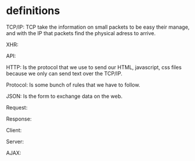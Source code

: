 # definitions

TCP/IP: TCP take the information on small packets to be easy their manage, and with the IP that packets find the physical adress to arrive.

XHR:

API:

HTTP: Is the protocol that we use to send our HTML, javascript, css files because we only can send text over the TCP/IP.

Protocol: Is some bunch of rules that we have to follow.

JSON: Is the form to exchange data on the web.

Request:

Response:

Client:

Server:

AJAX:
